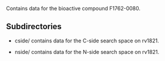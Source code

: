 Contains data for the bioactive compound F1762-0080.

## Subdirectories

- cside/ contains data for the C-side search space on rv1821.

- nside/ contains data for the N-side search space on rv1821.

